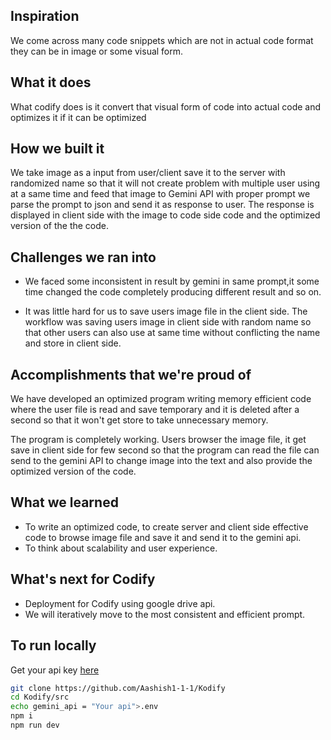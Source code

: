## Inspiration
We come across many code snippets which are not in actual code format they can be in image or some visual form. 

## What it does
What codify does is it convert that visual form of code into actual code and optimizes it if it can be optimized

## How we built it
We take image as a input from user/client save it to the server with randomized name so that it will not create problem with multiple user using at a same time and feed that image to Gemini API with proper prompt we parse the prompt to json  and send it as response to user. The response is displayed in client side with the image to code side code and the optimized version of the the code.

## Challenges we ran into

- We faced some inconsistent in result by gemini in same prompt,it some time changed the code completely producing different result and so on.

- It was little hard for us to save users image file in the client side. The workflow was saving users image in client side with random name so that other users can also use at same time without conflicting the name and store in client side. 

## Accomplishments that we're proud of

We have developed an optimized program writing memory efficient code where the user file is read and save temporary and it is deleted after a second so that it won't get store to take unnecessary memory.

The program is completely working. Users browser the image file, it get save in client side for few second so that the program can read the file can send to the gemini API to change image into the text and also provide the optimized version of the code.


## What we learned

- To write an optimized code, to create server  and client side effective code to browse image file and save it and send it to the gemini api.
- To think about scalability and user experience.

## What's next for Codify

- Deployment for Codify using google drive api.
- We will iteratively move to the most consistent and efficient prompt.

## To run locally 

Get your api key [here](https://aistudio.google.com/app/apikey)
```bash 
git clone https://github.com/Aashish1-1-1/Kodify
cd Kodify/src
echo gemini_api = "Your api">.env
npm i
npm run dev
```


